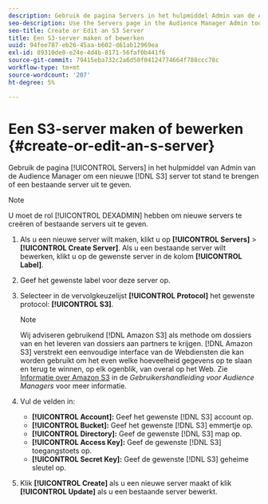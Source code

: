 ```yaml
---
description: Gebruik de pagina Servers in het hulpmiddel Admin van de Audience Manager om een nieuwe S3 server tot stand te brengen of een bestaande server uit te geven.
seo-description: Use the Servers page in the Audience Manager Admin tool to create a new S3 server or to edit an existing server.
seo-title: Create or Edit an S3 Server
title: Een S3-server maken of bewerken
uuid: 94fee787-eb26-45aa-b602-d61ab12969ea
exl-id: 89310de0-e24e-4d4b-8171-56faf0b441f6
source-git-commit: 79415eba732c2a6d50f04124774664f788ccc78c
workflow-type: tm+mt
source-wordcount: '207'
ht-degree: 5%

---
```


# Een S3-server maken of bewerken {#create-or-edit-an-s-server}

Gebruik de pagina [!UICONTROL Servers] in het hulpmiddel van Admin van de Audience Manager om een nieuwe [!DNL S3] server tot stand te brengen of een bestaande server uit te geven.

>[!NOTE]
>
>U moet de rol [!UICONTROL DEXADMIN] hebben om nieuwe servers te creëren of bestaande servers uit te geven.

1. Als u een nieuwe server wilt maken, klikt u op **[!UICONTROL Servers]** > **[!UICONTROL Create Server]**. Als u een bestaande server wilt bewerken, klikt u op de gewenste server in de kolom **[!UICONTROL Label]**.
1. Geef het gewenste label voor deze server op.
1. Selecteer in de vervolgkeuzelijst **[!UICONTROL Protocol]** het gewenste protocol: **[!UICONTROL S3]**.

   >[!NOTE]
   >
   >Wij adviseren gebruikend [!DNL Amazon S3] als methode om dossiers van en het leveren van dossiers aan partners te krijgen. [!DNL Amazon S3] verstrekt een eenvoudige interface van de Webdiensten die kan worden gebruikt om het even welke hoeveelheid gegevens op te slaan en terug te winnen, op elk ogenblik, van overal op het Web. Zie [Informatie over Amazon S3](https://experienceleague.adobe.com/docs/audience-manager/user-guide/reference/amazon-s3.html) in de *Gebruikershandleiding voor Audience Managers* voor meer informatie.

1. Vul de velden in:

   * **[!UICONTROL Account]:** Geef het gewenste  [!DNL S3] account op.
   * **[!UICONTROL Bucket]:** Geef het gewenste  [!DNL S3] emmertje op.
   * **[!UICONTROL Directory]:** Geef de gewenste  [!DNL S3] map op.
   * **[!UICONTROL Access Key]:** Geef de gewenste  [!DNL S3] toegangstoets op.
   * **[!UICONTROL Secret Key]:** Geef de gewenste  [!DNL S3] geheime sleutel op.

1. Klik **[!UICONTROL Create]** als u een nieuwe server maakt of klik **[!UICONTROL Update]** als u een bestaande server bewerkt.
